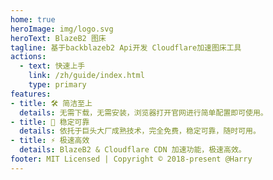 ```yaml
---
home: true
heroImage: img/logo.svg
heroText: BlazeB2 图床
tagline: 基于backblazeb2 Api开发 Cloudflare加速图床工具
actions:
  - text: 快速上手
    link: /zh/guide/index.html
    type: primary
features:
- title: 🛠️ 简洁至上
  details: 无需下载，无需安装，浏览器打开官网进行简单配置即可使用。
- title: 🍩 稳定可靠
  details: 依托于巨头大厂成熟技术，完全免费，稳定可靠，随时可用。
- title: ⚡️ 极速高效
  details: BlazeB2 & Cloudflare CDN 加速功能，极速高效。
footer: MIT Licensed | Copyright © 2018-present @Harry
---
```

